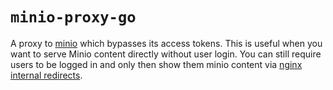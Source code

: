# `minio-proxy-go`

A proxy to [minio](https://minio.io/) which bypasses its access tokens.
This is useful when you want to serve Minio content directly without user login.
You can still require users to be logged in and only then show them minio content
via [nginx internal redirects](http://nginx.org/en/docs/http/ngx_http_core_module.html#internal).
